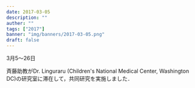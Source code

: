 ```yaml
---
date: 2017-03-05
description: ""
auther: ""
tags: ["2017"]
banner: "img/banners/2017-03-05.png"
draft: false
---
```

3月5～26日

斉藤助教がDr. Linguraru (Children's National Medical Center, Washington DC)の研究室に滞在して，共同研究を実施しました．
